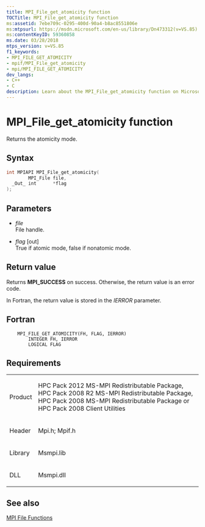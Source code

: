 ```yaml
---
title: MPI_File_get_atomicity function
TOCTitle: MPI_File_get_atomicity function
ms:assetid: 7ebe709c-0295-400d-90a4-b8ac8551806e
ms:mtpsurl: https://msdn.microsoft.com/en-us/library/Dn473312(v=VS.85)
ms:contentKeyID: 59360858
ms.date: 03/28/2018
mtps_version: v=VS.85
f1_keywords:
- MPI_FILE_GET_ATOMICITY
- mpif/MPI_File_get_atomicity
- mpi/MPI_FILE_GET_ATOMICITY
dev_langs:
- C++
- C
description: Learn about the MPI_File_get_atomicity function on Microsoft's official site. Understand its syntax, parameters, return values, and requirements.
---
```


# MPI\_File\_get\_atomicity function

Returns the atomicity mode.

## Syntax

``` c++
int MPIAPI MPI_File_get_atomicity(
        MPI_File file,
  _Out_ int      *flag
);
```

## Parameters

  - *file*  
    File handle.

  - *flag* \[out\]  
    True if atomic mode, false if nonatomic mode.

## Return value

Returns **MPI\_SUCCESS** on success. Otherwise, the return value is an error code.

In Fortran, the return value is stored in the *IERROR* parameter.

## Fortran

``` FORTRAN
    MPI_FILE_GET_ATOMICITY(FH, FLAG, IERROR)
        INTEGER FH, IERROR
        LOGICAL FLAG
```

## Requirements

<table>
<colgroup>
<col/>
<col/>
</colgroup>
<tbody>
<tr class="odd">
<td><p>Product</p></td>
<td><p>HPC Pack 2012 MS-MPI Redistributable Package, HPC Pack 2008 R2 MS-MPI Redistributable Package, HPC Pack 2008 MS-MPI Redistributable Package or HPC Pack 2008 Client Utilities</p></td>
</tr>
<tr class="even">
<td><p>Header</p></td>
<td>Mpi.h;
Mpif.h</td>
</tr>
<tr class="odd">
<td><p>Library</p></td>
<td>Msmpi.lib</td>
</tr>
<tr class="even">
<td><p>DLL</p></td>
<td>Msmpi.dll</td>
</tr>
</tbody>
</table>


## See also

[MPI File Functions](mpi-file-functions.md)

